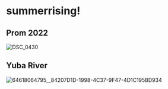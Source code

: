 # summerrising!
## Prom 2022
![DSC_0430](https://user-images.githubusercontent.com/110420896/182436205-c34de75b-5b08-40c1-9eeb-08aa9c8b77f0.JPG)
## Yuba River
![64618064795__84207D1D-1998-4C37-9F47-4D1C195BD934](https://user-images.githubusercontent.com/110420896/182436528-a3bbad67-9d54-4d44-a623-eca4a631ff4a.jpg)



